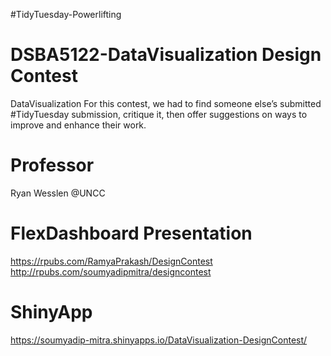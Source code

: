 #TidyTuesday-Powerlifting
# DSBA5122-DataVisualization Design Contest
DataVisualization
For this contest, we had to find someone else’s submitted #TidyTuesday submission, critique it, then offer suggestions on ways to improve and enhance their work.

# Professor
Ryan Wesslen @UNCC

# FlexDashboard Presentation
https://rpubs.com/RamyaPrakash/DesignContest
http://rpubs.com/soumyadipmitra/designcontest

# ShinyApp
https://soumyadip-mitra.shinyapps.io/DataVisualization-DesignContest/
